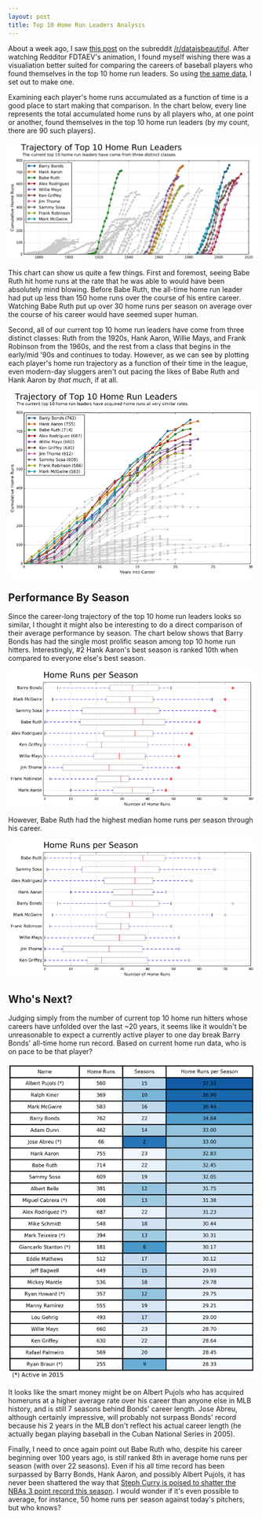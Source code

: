 ```yaml
---
layout: post
title: Top 10 Home Run Leaders Analysis
---
```


About a week ago, I saw [this post](https://www.reddit.com/r/dataisbeautiful/comments/49d9m3/xpost_from_rbaseball_visualizing_the_historical/) on the subreddit [/r/dataisbeautiful](https://www.reddit.com/r/dataisbeautiful). 
After watching Redditor FDTAEV's animation, I found myself wishing there was a visualiation better suited for comparing the careers of baseball players who found themselves in the top 10 home run leaders. 
So using [the same data](http://www.seanlahman.com/baseball-archive/statistics/), I set out to make one.

Examining each player's home runs accumulated as a function of time is a good place to start making that comparison. 
In the chart below, every line represents the total accumulated home runs by all players who, at one point or another, found themselves in the top 10 home run leaders (by my count, there are 90 such players).

<img align="center" src="/img/post/homeruns/spaced_out_trajectories.png" alt="Home run trajectories">

This chart can show us quite a few things. 
First and foremost, seeing Babe Ruth hit home runs at the rate that he was able to would have been absolutely mind blowing. 
Before Babe Ruth, the all-time home run leader had put up less than 150 home runs over the course of his entire career. 
Watching Babe Ruth put up over 30 home runs per season on average over the course of his career would have seemed super human.

Second, all of our current top 10 home run leaders have come from three distinct classes: Ruth from the 1920s, Hank Aaron, Willie Mays, and Frank Robinson from the 1960s, and the rest from a class that begins in the early/mid '90s and continues to today. 
However, as we can see by plotting each player's home run trajectory as a function of their time in the league, even modern-day sluggers aren't out pacing the likes of Babe Ruth and Hank Aaron by _that much_, if at all.

<img align="center" src="/img/post/homeruns/home_run_trajectories.png" alt="Home run trajectories vs seasons">

## Performance By Season
Since the career-long trajectory of the top 10 home run leaders looks so similar, I thought it might also be interesting to do a direct comparison of their average performance by season. 
The chart below shows that Barry Bonds has had the single most prolific season among top 10 home run hitters. Interestingly, #2 Hank Aaron's best season is ranked 10th when compared to everyone else's best season.

<img align="center" src="/img/post/homeruns/home_run_seasons.png" alt="Best Seasons">

However, Babe Ruth had the highest median home runs per season through his career.

<img align="center" src="/img/post/homeruns/home_run_seasons_med.png" alt="Most Consistent">

## Who's Next?
Judging simply from the number of current top 10 home run hitters whose careers have unfolded over the last ~20 years, it seems like it wouldn't be unreasonable to expect a currently active player to one day break Barry Bonds' all-time home run record. Based on current home run data, who is on pace to be that player?

<img align="center" src="/img/post/homeruns/slope_table.png" alt="Home Run Rate Table">

It looks like the smart money might be on Albert Pujols who has acquired homeruns at a higher average rate over his career than anyone else in MLB history, and is still 7 seasons behind Bonds' career length. Jose Abreu, although certainly impressive, will probably not surpass Bonds' record because his 2 years in the MLB don't reflect his actual career length (he actually began playing baseball in the Cuban National Series in 2005).

Finally, I need to once again point out Babe Ruth who, despite his career beginning over 100 years ago, is _still_ ranked 8th in average home runs per season (with over 22 seasons). Even if his all time record has been surpassed by Barry Bonds, Hank Aaron, and possibly Albert Pujols, it has never been shattered the way that [Steph Curry is poised to shatter the NBAs 3 point record this season](http://fivethirtyeight.com/features/steph-curry-is-on-pace-to-hit-102-home-runs/). I would wonder if it's even possible to average, for instance, 50 home runs per season against today's pitchers, but who knows?